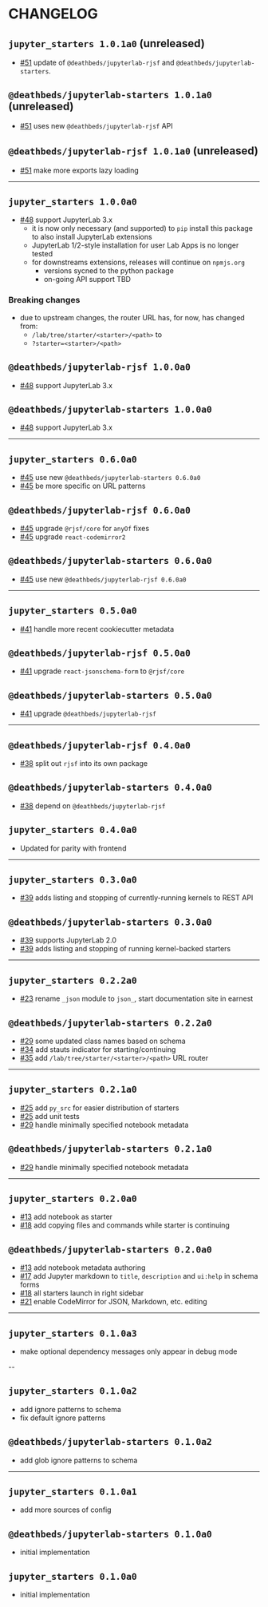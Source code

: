 # CHANGELOG

## `jupyter_starters 1.0.1a0` (unreleased)

- [#51][] update of `@deathbeds/jupyterlab-rjsf` and `@deathbeds/jupyterlab-starters`.

## `@deathbeds/jupyterlab-starters 1.0.1a0` (unreleased)

- [#51][] uses new `@deathbeds/jupyterlab-rjsf` API

## `@deathbeds/jupyterlab-rjsf 1.0.1a0` (unreleased)

- [#51][] make more exports lazy loading

---

## `jupyter_starters 1.0.0a0`

- [#48][] support JupyterLab 3.x
  - it is now only necessary (and supported) to `pip` install this package
    to also install JupyterLab extensions
  - JupyterLab 1/2-style installation for user Lab Apps is no longer
    tested
  - for downstreams extensions, releases will continue on `npmjs.org`
    - versions sycned to the python package
    - on-going API support TBD

### Breaking changes

- due to upstream changes, the router URL has, for now, has changed from:
  - `/lab/tree/starter/<starter>/<path>` to
  - `?starter=<starter>/<path>`

## `@deathbeds/jupyterlab-rjsf 1.0.0a0`

- [#48][] support JupyterLab 3.x

## `@deathbeds/jupyterlab-starters 1.0.0a0`

- [#48][] support JupyterLab 3.x

---

## `jupyter_starters 0.6.0a0`

- [#45][] use new `@deathbeds/jupyterlab-starters 0.6.0a0`
- [#45][] be more specific on URL patterns

## `@deathbeds/jupyterlab-rjsf 0.6.0a0`

- [#45][] upgrade `@rjsf/core` for `anyOf` fixes
- [#45][] upgrade `react-codemirror2`

## `@deathbeds/jupyterlab-starters 0.6.0a0`

- [#45][] use new `@deathbeds/jupyterlab-rjsf 0.6.0a0`

---

## `jupyter_starters 0.5.0a0`

- [#41][] handle more recent cookiecutter metadata

## `@deathbeds/jupyterlab-rjsf 0.5.0a0`

- [#41][] upgrade `react-jsonschema-form` to `@rjsf/core`

## `@deathbeds/jupyterlab-starters 0.5.0a0`

- [#41][] upgrade `@deathbeds/jupyterlab-rjsf`

---

## `@deathbeds/jupyterlab-rjsf 0.4.0a0`

- [#38][] split out `rjsf` into its own package

## `@deathbeds/jupyterlab-starters 0.4.0a0`

- [#38][] depend on `@deathbeds/jupyterlab-rjsf`

## `jupyter_starters 0.4.0a0`

- Updated for parity with frontend

---

## `jupyter_starters 0.3.0a0`

- [#39][] adds listing and stopping of currently-running kernels to REST API

## `@deathbeds/jupyterlab-starters 0.3.0a0`

- [#39][] supports JupyterLab 2.0
- [#39][] adds listing and stopping of running kernel-backed starters

---

## `jupyter_starters 0.2.2a0`

- [#23][] rename `_json` module to `json_`, start documentation site in earnest

## `@deathbeds/jupyterlab-starters 0.2.2a0`

- [#29][] some updated class names based on schema
- [#34][] add stauts indicator for starting/continuing
- [#35][] add `/lab/tree/starter/<starter>/<path>` URL router

---

## `jupyter_starters 0.2.1a0`

- [#25][] add `py_src` for easier distribution of starters
- [#25][] add unit tests
- [#29][] handle minimally specified notebook metadata

## `@deathbeds/jupyterlab-starters 0.2.1a0`

- [#29][] handle minimally specified notebook metadata

---

## `jupyter_starters 0.2.0a0`

- [#13][] add notebook as starter
- [#18][] add copying files and commands while starter is continuing

## `@deathbeds/jupyterlab-starters 0.2.0a0`

- [#13][] add notebook metadata authoring
- [#17][] add Jupyter markdown to `title`, `description` and `ui:help` in schema forms
- [#18][] all starters launch in right sidebar
- [#21][] enable CodeMirror for JSON, Markdown, etc. editing

---

## `jupyter_starters 0.1.0a3`

- make optional dependency messages only appear in debug mode

--

## `jupyter_starters 0.1.0a2`

- add ignore patterns to schema
- fix default ignore patterns

## `@deathbeds/jupyterlab-starters 0.1.0a2`

- add glob ignore patterns to schema

---

## `jupyter_starters 0.1.0a1`

- add more sources of config

## `@deathbeds/jupyterlab-starters 0.1.0a0`

- initial implementation

## `jupyter_starters 0.1.0a0`

- initial implementation

[#13]: https://github.com/deathbeds/jupyterlab-starters/pull/13
[#17]: https://github.com/deathbeds/jupyterlab-starters/pull/17
[#18]: https://github.com/deathbeds/jupyterlab-starters/pull/18
[#21]: https://github.com/deathbeds/jupyterlab-starters/pull/21
[#23]: https://github.com/deathbeds/jupyterlab-starters/pull/23
[#25]: https://github.com/deathbeds/jupyterlab-starters/pull/25
[#29]: https://github.com/deathbeds/jupyterlab-starters/pull/29
[#34]: https://github.com/deathbeds/jupyterlab-starters/pull/34
[#35]: https://github.com/deathbeds/jupyterlab-starters/pull/35
[#38]: https://github.com/deathbeds/jupyterlab-starters/pull/38
[#39]: https://github.com/deathbeds/jupyterlab-starters/pull/39
[#41]: https://github.com/deathbeds/jupyterlab-starters/pull/41
[#45]: https://github.com/deathbeds/jupyterlab-starters/pull/45
[#48]: https://github.com/deathbeds/jupyterlab-starters/issues/48
[#51]: https://github.com/deathbeds/jupyterlab-starters/pull/51
